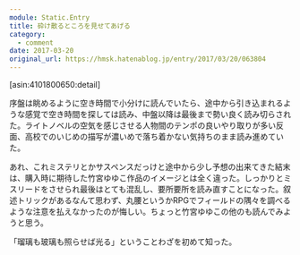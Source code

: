 ```yaml
---
module: Static.Entry
title: 砕け散るところを見せてあげる
category:
  - comment
date: 2017-03-20
original_url: https://hmsk.hatenablog.jp/entry/2017/03/20/063804
---
```


[asin:4101800650:detail]

序盤は眺めるように空き時間で小分けに読んでいたら、途中から引き込まれるような感覚で空き時間を探しては読み、中盤以降は最後まで勢い良く読み切らされた。ライトノベルの空気を感じさせる人物間のテンポの良いやり取りが多い反面、高校でのいじめの描写が濃いめで落ち着かない気持ちのまま読み進めていた。

あれ、これミステリとかサスペンスだっけと途中から少し予想の出来てきた結末は、購入時に期待した竹宮ゆゆこ作品のイメージとは全く違った。しっかりとミスリードをさせられ最後はとても混乱し、要所要所を読み直すことになった。叙述トリックがあるなんて思わず、丸腰というかRPGでフィールドの隅々を調べるような注意を払えなかったのが悔しい。ちょっと竹宮ゆゆこの他のも読んでみようと思う。

「瑠璃も玻璃も照らせば光る」ということわざを初めて知った。
